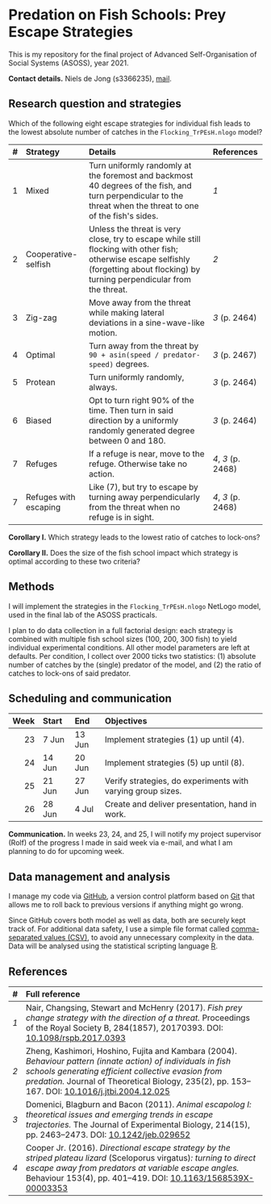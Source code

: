 # Predation on Fish Schools: Prey Escape Strategies

This is my repository for the final project of Advanced Self-Organisation of Social Systems (ASOSS), year 2021.

**Contact details.** Niels de Jong (s3366235), <a href="mailto:n.a.de.jong@student.rug.nl">mail</a>.

## Research question and strategies

Which of the following eight escape strategies for individual fish leads to the lowest
absolute number of catches in the `Flocking_TrPEsH.nlogo` model?

| #   | Strategy | Details | References |
| :-- | :------- | :------ | :--------- |
| 1 | Mixed | Turn uniformly randomly at the foremost and backmost 40 degrees of the fish, and turn perpendicular to the threat when the threat to one of the fish's sides. | _1_ |
| 2 | Cooperative-selfish | Unless the threat is very close, try to escape while still flocking with other fish; otherwise escape selfishly (forgetting about flocking) by turning perpendicular from the threat. | _2_ |
| 3 | Zig-zag | Move away from the threat while making lateral deviations in a sine-wave-like motion. | _3_ (p. 2464) |
| 4 | Optimal | Turn away from the threat by `90 + asin(speed / predator-speed)` degrees. | _3_ (p. 2467) |
| 5 | Protean | Turn uniformly randomly, always. | _3_ (p. 2464) |
| 6 | Biased | Opt to turn right 90% of the time. Then turn in said direction by a uniformly randomly generated degree between 0 and 180. | _3_ (p. 2464) |
| 7 | Refuges | If a refuge is near, move to the refuge. Otherwise take no action. | _4_, _3_ (p. 2468) |
| 7 | Refuges with escaping | Like (7), but try to escape by turning away perpendicularly from the threat when no refuge is in sight. | _4_, _3_ (p. 2468) |

**Corollary I.** Which strategy leads to the lowest ratio of catches to lock-ons?

**Corollary II.** Does the size of the fish school impact which strategy is optimal according to these two criteria?

## Methods

I will implement the strategies in the `Flocking_TrPEsH.nlogo` NetLogo model, used in the final
lab of the ASOSS practicals.

I plan to do data collection in a full factorial design: each strategy is combined with multiple fish school
sizes (100, 200, 300 fish) to yield individual experimental conditions. All other model parameters are left
at defaults. Per condition, I collect over 2000 ticks two statistics: (1) absolute number of catches by the
(single) predator of the model, and (2) the ratio of catches to lock-ons of said predator.

## Scheduling and communication

| Week | Start  | End    | Objectives                                                  |
| ---: | :----- | :----- | :---------------------------------------------------------- |
| 23   |  7 Jun | 13 Jun | Implement strategies (1) up until (4).                      |
| 24   | 14 Jun | 20 Jun | Implement strategies (5) up until (8).                      |
| 25   | 21 Jun | 27 Jun | Verify strategies, do experiments with varying group sizes. |
| 26   | 28 Jun |  4 Jul | Create and deliver presentation, hand in work.              |

**Communication.** In weeks 23, 24, and 25, I will notify my project supervisor (Rolf) of
the progress I made in said week via e-mail, and what I am planning to do for upcoming week.

## Data management and analysis

I manage my code via <a href="https://www.github.com/">GitHub</a>, a version control platform
based on <a href="https://en.wikipedia.org/wiki/Git">Git</a>  that allows me to roll back to previous
versions if anything might go wrong.

Since GitHub covers both model as well as data, both are securely kept track of. For additional data
safety, I use a simple file format called
<a href="https://en.wikipedia.org/wiki/Comma-separated_values">comma-separated values (CSV)</a>, to avoid any
unnecessary complexity in the data. Data will be analysed using the statistical scripting language
<a href="https://www.r-project.org/">R</a>.

## References

| #   | Full reference |
| --: | :-- |
| _1_ | Nair, Changsing, Stewart and McHenry (2017). _Fish prey change strategy with the direction of a threat._ Proceedings of the Royal Society B, 284(1857), 20170393. DOI: <a href="https://royalsocietypublishing.org/doi/10.1098/rspb.2017.0393">10.1098/rspb.2017.0393</a> |
| _2_ | Zheng, Kashimori, Hoshino, Fujita and Kambara (2004). _Behaviour pattern (innate action) of individuals in fish schools generating efficient collective evasion from predation._ Journal of Theoretical Biology, 235(2), pp. 153–167. DOI: <a href="https://www.sciencedirect.com/science/article/abs/pii/S0022519305000056?via%3Dihub">10.1016/j.jtbi.2004.12.025</a> |
| _3_ | Domenici, Blagburn and Bacon (2011). _Animal escapolog I: theoretical issues and emerging trends in escape trajectories._ The Journal of Experimental Biology, 214(15), pp. 2463–2473. DOI: <a href="https://journals.biologists.com/jeb/article/214/15/2463/10427/Animal-escapology-I-theoretical-issues-and">10.1242/jeb.029652</a> |
| _4_ | Cooper Jr. (2016). _Directional escape strategy by the striped plateau lizard_ (Sceloporus virgatus)_: turning to direct escape away from predators at variable escape angles._ Behaviour 153(4), pp. 401–419. DOI: <a href="https://brill.com/view/journals/beh/153/4/article-p401_2.xml">10.1163/1568539X-00003353</a> |

